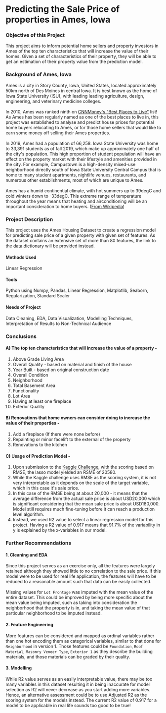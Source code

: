 # Predicting the Sale Price of properties in Ames, Iowa

### Objective of this Project
This project aims to inform potential home sellers and property investors in Ames of the top ten characteristics that will increase the value of their homes. Given a set of characteristics of their property, they will be able to get an estimation of their property value from the prediction model. 

### Background of Ames, Iowa
Ames is a city in Story County, Iowa, United States, located approximately 50km north of Des Moines in central Iowa. It is best known as the home of Iowa State University (ISU), with leading leading agriculture, design, engineering, and veterinary medicine colleges. <br/>
<br/>
In 2010, Ames was ranked ninth on [CNNMoney's "Best Places to Live"](https://money.cnn.com/magazines/moneymag/bplive/2010/snapshots/PL1901855.html) list! As Ames has been regularly named as one of the best places to live in, this project was established to analyse and predict house prices for potential home buyers relocating to Ames, or for those home sellers that would like to earn some money off selling their Ames properties.<br/>
<br/>
In 2019, Ames had a population of 66,258. Iowa State University was home to 33,391 students as of fall 2019, which make up approximately one half of the city's population. This high proportion of student population will have an effect on the property market with their lifestyle and amenities provided in the city. For example, Campustown is a high-density mixed-use neighborhood directly south of Iowa State University Central Campus that is home to many student apartments, nightlife venues, restaurants, and numerous other establishments, most of which are unique to Ames. <br/>
<br/>
Ames has a humid continential climate, with hot summers up to 39degC and cold winters down to -33degC. This extreme range of temperature throughout the year means that heating and airconditioning will be an important consideration to home buyers. ([From Wikipedia](https://en.wikipedia.org/wiki/Ames,_Iowa#2010_census))

### Project Description
This project uses the Ames Housing Dataset to create a regression model for predicting sale price of a given property with given set of features. As the dataset contains an extensive set of more than 80 features, the link to the [data dictionary](http://jse.amstat.org/v19n3/decock/DataDocumentation.txt) will be provided instead. 
#### Methods Used
Linear Regression
#### Tools
Python using Numpy, Pandas, Linear Regression, Matplotlib, Seaborn, Regularization, Standard Scaler
#### Needs of Project
Data Cleaning, EDA, Data Visualization, Modelling Techniques, Interpretation of Results to Non-Technical Audience

### Conclusions
#### A) The top ten characteristics that will increase the value of a property -   
1. Above Grade Living Area
2. Overall Quality - based on material and finish of the house
3. Year Built - based on original construction date
4. Overall Condition 
5. Neighborhood
6. Total Basement Area
7. Functionality
8. Lot Area
9. Having at least one fireplace
10. Exterior Quality

#### B) Renovations that home owners can consider doing to increase the value of their properties -  
1. Add a fireplace (If there were none before)
2. Repainting or minor facelift to the external of the property
3. Renovations to the kitchen

#### C) Usage of Prediction Model -
1. Upon submission to the [Kaggle Challenge](https://www.kaggle.com/c/dsi-us-11-project-2-regression-challenge/leaderboard), with the scoring based on RMSE, the lasso model yielded an RSME of 20580.
2. While the Kaggle challenge uses RMSE as the scoring system, it is not very interpretable as it depends on the scale of the target variable, which in this case it's sale price.
3. In this case of the RMSE being at about 20,000 - it means that the average difference from the actual sale price is about USD20,000 which is significant considering that the mean sale price is about USD180,000. Model still requires much fine-tuning before it can reach a production level algorithm.
3. Instead, we used R2 value to select a linear regression model for this project. Having a R2 value of 0.917 means that 91.7% of the variability in y is explained by the x-variables in our model.


### Further Recommendations
#### 1. Cleaning and EDA

Since this project serves as an exercise only, all the features were largely retained although they showed little to no correlation to the sale price. If this model were to be used for real life application, the features will have to be reduced to a reasonable amount such that data can be easily collected. <br/>
<br/>
Missing values for `Lot Frontage` was imputed with the mean value of the entire dataset. This could be improved by being more specific about the mean value being imputed, such as taking into consideration the neighborhood that the property is in, and taking the mean value of that particular neighborhood to be imputed instead.

#### 2. Feature Engineering

More features can be considered and mapped as ordinal variables rather than one hot encoding them as categorical variables, similar to that done for `Neighborhood` in version 1. Those features could be `Foundation`, `Roof Material`, `Masonry Veneer Type`, `Exterior 1` as they describe the building materials, and those materials can be graded by their quality.

#### 3. Modelling

While R2 value serves as an easily interpretable value, there may be too many variables in this dataset resulting it in being inaccurate for model selection as R2 will never decrease as you start adding more variables. Hence, an alternative assessment could be to use Adjusted R2 as the scoring system for the models instead. The current R2 value of 0.917 for a model to be applicable in real life sounds too good to be true!


